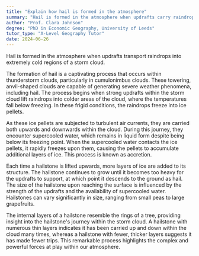 ```yaml
---
title: "Explain how hail is formed in the atmosphere"
summary: "Hail is formed in the atmosphere when updrafts carry raindrops upwards into extremely cold areas of a storm cloud."
author: "Prof. Clara Johnson"
degree: "PhD in Economic Geography, University of Leeds"
tutor_type: "A-Level Geography Tutor"
date: 2024-06-26
---
```


Hail is formed in the atmosphere when updrafts transport raindrops into extremely cold regions of a storm cloud.

The formation of hail is a captivating process that occurs within thunderstorm clouds, particularly in cumulonimbus clouds. These towering, anvil-shaped clouds are capable of generating severe weather phenomena, including hail. The process begins when strong updrafts within the storm cloud lift raindrops into colder areas of the cloud, where the temperatures fall below freezing. In these frigid conditions, the raindrops freeze into ice pellets.

As these ice pellets are subjected to turbulent air currents, they are carried both upwards and downwards within the cloud. During this journey, they encounter supercooled water, which remains in liquid form despite being below its freezing point. When the supercooled water contacts the ice pellets, it rapidly freezes upon them, causing the pellets to accumulate additional layers of ice. This process is known as accretion.

Each time a hailstone is lifted upwards, more layers of ice are added to its structure. The hailstone continues to grow until it becomes too heavy for the updrafts to support, at which point it descends to the ground as hail. The size of the hailstone upon reaching the surface is influenced by the strength of the updrafts and the availability of supercooled water. Hailstones can vary significantly in size, ranging from small peas to large grapefruits.

The internal layers of a hailstone resemble the rings of a tree, providing insight into the hailstone's journey within the storm cloud. A hailstone with numerous thin layers indicates it has been carried up and down within the cloud many times, whereas a hailstone with fewer, thicker layers suggests it has made fewer trips. This remarkable process highlights the complex and powerful forces at play within our atmosphere.
    